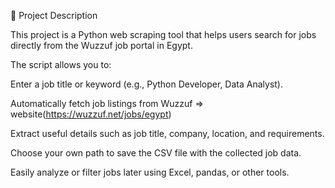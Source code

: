 📌 Project Description

This project is a Python web scraping tool that helps users search for jobs directly from the Wuzzuf job portal in Egypt.

The script allows you to:

Enter a job title or keyword (e.g., Python Developer, Data Analyst).

Automatically fetch job listings from Wuzzuf => website(https://wuzzuf.net/jobs/egypt)

Extract useful details such as job title, company, location, and requirements.

Choose your own path to save the CSV file with the collected job data.

Easily analyze or filter jobs later using Excel, pandas, or other tools.
